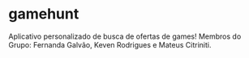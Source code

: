 # gamehunt
Aplicativo personalizado de busca de ofertas de games!
Membros do Grupo: Fernanda Galvão, Keven Rodrigues e Mateus Citriniti.
